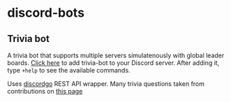 # discord-bots

## Trivia bot

A trivia bot that supports multiple servers simulatenously with global leader boards. [Click here](https://discordapp.com/oauth2/authorize?&client_id=360260225057554432&scope=bot&permissions=0) to add trivia-bot to your Discord server. After adding it, type `+help` to see the available commands.

Uses [discordgo](https://github.com/bwmarrin/discordgo) REST API wrapper.
Many trivia questions taken from contributions on [this page](https://github.com/Cog-Creators/Red-DiscordBot/issues/12)

